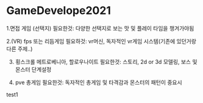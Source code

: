 # GameDevelope2021

1.면접 게임 (선택지)
필요한것: 다양한 선택지로 보는 맛 및 플레이 타임을 챙겨가야됨

2.(VR) fps 또는 리듬게임
필요하것: vr머신, 독자적인 vr게임 시스템(기존에 있던거랑 다른 주제..)

3. 횡스크롤 메트로베니아, 할로우나이트
필요한것: 스토리, 2d or 3d 모델링, 보스 및 몬스터 단계설정 

4. pve 총게임
필요한것: 독자적인 총게임 및 타격감과 몬스터의 패턴이 중요시  

test1


